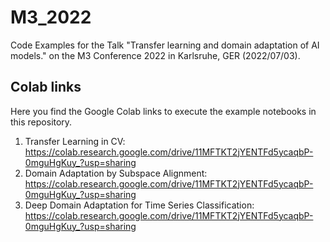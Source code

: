# M3_2022
Code Examples for the Talk "Transfer learning and domain adaptation of AI models." on the M3 Conference 2022 in Karlsruhe, GER (2022/07/03).

## Colab links
Here you find the Google Colab links to execute the example notebooks in this repository.

 1. Transfer Learning in CV: https://colab.research.google.com/drive/11MFTKT2jYENTFd5ycaqbP-0mguHgKuy_?usp=sharing
 2. Domain Adaptation by Subspace Alignment: https://colab.research.google.com/drive/11MFTKT2jYENTFd5ycaqbP-0mguHgKuy_?usp=sharing
 3. Deep Domain Adaptation for Time Series Classification: https://colab.research.google.com/drive/11MFTKT2jYENTFd5ycaqbP-0mguHgKuy_?usp=sharing

